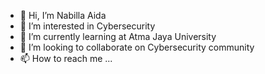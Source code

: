 - 👋 Hi, I’m Nabilla Aida
- 👀 I’m interested in Cybersecurity 
- 🌱 I’m currently learning at Atma Jaya University
- 💞️ I’m looking to collaborate on Cybersecurity community
- 📫 How to reach me ...

<!---
b1loo/b1loo is a ✨ special ✨ repository because its `README.md` (this file) appears on your GitHub profile.
You can click the Preview link to take a look at your changes.
--->
